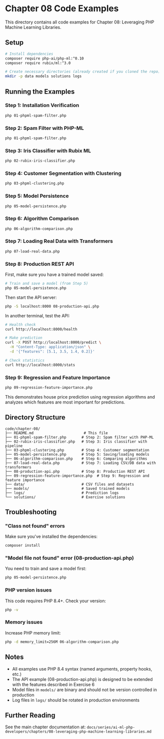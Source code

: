 # Chapter 08 Code Examples

This directory contains all code examples for Chapter 08: Leveraging PHP Machine Learning Libraries.

## Setup

```bash
# Install dependencies
composer require php-ai/php-ml:^0.10
composer require rubix/ml:^3.0

# Create necessary directories (already created if you cloned the repo)
mkdir -p data models solutions logs
```

## Running the Examples

### Step 1: Installation Verification

```bash
php 01-phpml-spam-filter.php
```

### Step 2: Spam Filter with PHP-ML

```bash
php 01-phpml-spam-filter.php
```

### Step 3: Iris Classifier with Rubix ML

```bash
php 02-rubix-iris-classifier.php
```

### Step 4: Customer Segmentation with Clustering

```bash
php 03-phpml-clustering.php
```

### Step 5: Model Persistence

```bash
php 05-model-persistence.php
```

### Step 6: Algorithm Comparison

```bash
php 06-algorithm-comparison.php
```

### Step 7: Loading Real Data with Transformers

```bash
php 07-load-real-data.php
```

### Step 8: Production REST API

First, make sure you have a trained model saved:

```bash
# Train and save a model (from Step 5)
php 05-model-persistence.php
```

Then start the API server:

```bash
php -S localhost:8000 08-production-api.php
```

In another terminal, test the API:

```bash
# Health check
curl http://localhost:8000/health

# Make prediction
curl -X POST http://localhost:8000/predict \
  -H "Content-Type: application/json" \
  -d '{"features": [5.1, 3.5, 1.4, 0.2]}'

# Check statistics
curl http://localhost:8000/stats
```

### Step 9: Regression and Feature Importance

```bash
php 09-regression-feature-importance.php
```

This demonstrates house price prediction using regression algorithms and analyzes which features are most important for predictions.

## Directory Structure

```
code/chapter-08/
├── README.md                       # This file
├── 01-phpml-spam-filter.php       # Step 2: Spam filter with PHP-ML
├── 02-rubix-iris-classifier.php   # Step 3: Iris classifier with pipeline
├── 03-phpml-clustering.php        # Step 4: Customer segmentation
├── 05-model-persistence.php       # Step 5: Saving/loading models
├── 06-algorithm-comparison.php    # Step 6: Comparing algorithms
├── 07-load-real-data.php          # Step 7: Loading CSV/DB data with transformers
├── 08-production-api.php          # Step 8: Production REST API
├── 09-regression-feature-importance.php  # Step 9: Regression and feature importance
├── data/                          # CSV files and datasets
├── models/                        # Saved trained models
├── logs/                          # Prediction logs
└── solutions/                     # Exercise solutions
```

## Troubleshooting

### "Class not found" errors

Make sure you've installed the dependencies:

```bash
composer install
```

### "Model file not found" error (08-production-api.php)

You need to train and save a model first:

```bash
php 05-model-persistence.php
```

### PHP version issues

This code requires PHP 8.4+. Check your version:

```bash
php -v
```

### Memory issues

Increase PHP memory limit:

```bash
php -d memory_limit=256M 06-algorithm-comparison.php
```

## Notes

- All examples use PHP 8.4 syntax (named arguments, property hooks, etc.)
- The API example (08-production-api.php) is designed to be extended with the features described in Exercise 6
- Model files in `models/` are binary and should not be version controlled in production
- Log files in `logs/` should be rotated in production environments

## Further Reading

See the main chapter documentation at:
`docs/series/ai-ml-php-developers/chapters/08-leveraging-php-machine-learning-libraries.md`

